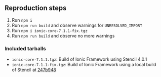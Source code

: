 ## Reproduction steps

1. Run `npm i`
2. Run `npm run build` and observe warnings for `UNRESOLVED_IMPORT`
3. Run `npm i ionic-core-7.1.1-fix.tgz`
4. Run `npm run build` and observe no more warnings

### Included tarballs

- `ionic-core-7.1.1.tgz`: Build of Ionic Framework using Stencil 4.0.1
- `ionic-core-7.1.1-fix.tgz`: Build of Ionic Framework using a local build of Stencil at [247b948](https://github.com/ionic-team/stencil/pull/4552/commits/247b94853cc25efd7c5ebfa82db4d7133eddc638)
